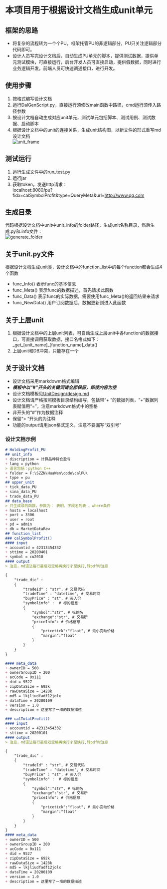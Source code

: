 # 本项目用于根据设计文档生成unit单元
## 框架的思路
+ 将复杂的流程转为一个个PU，框架托管PU的非逻辑部分，PU只关注逻辑部分代码即可。
+ 设计人员写完设计文档后，自动生成PU单元的脚本，提供测试数据，提供单元测试模块，可直接运行，后台开发人员可直接启动，提供假数据，同时进行业务逻辑开发。前端人员可快速调通接口，进行开发。
## 使用步骤
1. 按格式编写设计文档
2. 运行DalGenScript.py，直接运行须修改main函数中路径，cmd运行须传入路径参数
3. 按设计文档自动生成对应unit单元，测试单元包括脚本、测试用例、测试数据、启动脚本
4. 根据设计文档中的unit的连接关系，生成unit结构图，以新文件的形式重写md设计文档  
![unit_frame](source/unit_frame.png)

## 测试运行
1. 运行生成文件中的run_test.py
2. 运行jar
3. 获取token，发送http请求：  
localhost:8080/pu?fidx=calSymbolProfit&type=QueryMeta&url=http://www.qq.com

## 生成目录
代码根据设计文档中unit中unit_info的folder路径，生成unit名称目录，然后生成.py和.info文件：  
![generate_folder](source/generate_folder.png)
## 关于unit.py文件
根据设计文档生成unit类，设计文档中的function_list中的每个function都会生成4个函数
+ func_Info() 表示func的基本信息
+ func_Meta() 表示func的数据描述，首先请求此函数
+ func_Data() 表示func的实际数据，需要使用func_Meta()的返回结果来请求
+ func_NewData() 用户订阅数据后，数据更新则进入此函数
## 关于上层unit
1. 根据设计文档中的上层unit列表，可自动生成上层unit中各function的数据接口，可直接调用获取数据，接口名格式如下：\_get_[unit_name]_[function_name]_data()
2. 上层unit和DB冲突，只能存在一个
## 关于设计文档
+ 设计文档采用markdowm格式编辑
+ ***模板中以“#”开头的关键词请全部保留，即使内容为空***
+ 设计文档模板见[UnitDesign/design.md](./UnitDesign/design.md)
+ 设计文档请严格按照模板目录结构编写，包括带“+ ”的数据列表，“+”数据列表赋值用“=”，注意markdown格式中的空格
+ 非开头的“#”作为数据注释
+ 保留“> ”开头的为注释
+ 功能的output请用json格式定义，注意不要漏写“双引号”
### 设计文档示例
```markdown
# HoldingProfit_PU
## unit_info
+ discription = 计算品种持仓盈亏
+ lang = python
> 语言包括：python C++ 
+ folder = F:\SZZN\HuaWen\code\calPU\
+ type = pu
## upper_unit
+ tick_data_PU
+ sina_data_PU
+ trade_data_PU
## data_base
> 只生成读的函数，参数为： 表明、字段名列表 、where条件
+ hosts = localhost
+ port = 3306
+ user = root
+ pd = admin
+ db = MarketDataRaw
## function_list
### calSymbolProfit()
#### input
+ accountid = 42313454332
+ sttime = 20200401
+ symbol = cu2010
#### output
> 注意，md语法每行最后双空格再换行才是换行,转pdf时注意

{
    "trade_dic" :
    {
        "tradeId" : "str", # 交易代码
        "tradeTime" : "datetime", # 交易时间
        "buyPrice" : "st", # 买入价
        "symbolinfo" :  # 标的信息
        {
            "symbol":"str", # 标的名
            "exchange":"str", # 交易所
            "priceInfo": # 价格信息
            {
                "pricetick":"float", # 最小变动价格
                "margin":"float"
            }
        }
    }
}

#### meta_data
+ ownerID = 500
+ ownerGroupID = 200
+ acCode = 0x111
+ did = 9527
+ zipDataSize = 692k
+ rawDataSize = 1428k
+ md5 = lkjliudfadf12jolx
+ dataTime = 20200109
+ version = 1.0
+ description = 这里写了一堆的数据描述

### calTotalProfit()
#### input
+ accountid = 42313454332
+ sttime = 20200101
#### output
> 注意，md语法每行最后双空格再换行才是换行,转pdf时注意

{
    "trade_dic" :
    {
        "tradeId" : "str", # 交易代码
        "tradeTime" : "datetime", # 交易时间
        "buyPrice" : "st", # 买入价
        "symbolinfo" :  # 标的信息
        {
            "symbol":"str", # 标的名
            "exchange":"str", # 交易所
            "priceInfo": # 价格信息
            {
                "pricetick":"float", # 最小变动价格
                "margin":"float"
            }
        }
    }
}
#### meta_data
+ ownerID = 500
+ ownerGroupID = 200
+ acCode = 0x111
+ did = 9527
+ zipDataSize = 692k
+ rawDataSize = 1428k
+ md5 = lkjliudfadf12jolx
+ dataTime = 20200109
+ version = 1.0
+ description = 这里写了一堆的数据描述
